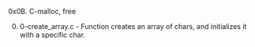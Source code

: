 0x0B. C-malloc, free

0. 0-create_array.c - Function creates an array of chars, and initializes it with a specific char.